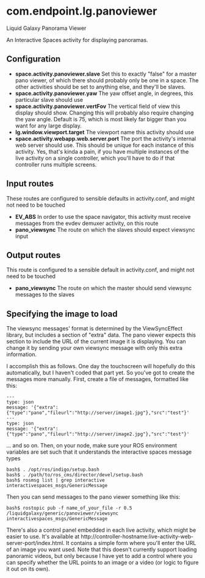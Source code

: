 # com.endpoint.lg.panoviewer
Liquid Galaxy Panorama Viewer

An Interactive Spaces activity for displaying panoramas.

## Configuration

* **space.activity.panoviewer.slave** Set this to exactly "false" for a master pano viewer, of which there should probably only be one in a space. The other activities should be set to anything else, and they'll be slaves.
* **space.activity.panoviewer.yaw** The yaw offset angle, in degrees, this particular slave should use
* **space.activity.panoviewer.vertFov** The vertical field of view this display should show. Changing this will probably also require changing the yaw angle. Default is 75, which is most likely far bigger than you want for any large display.
* **lg.window.viewport.target** The viewport name this activity should use
* **space.activity.webapp.web.server.port** The port the activity's internal web server should use. This should be unique for each instance of this activity. Yes, that's kinda a pain, if you have multiple instances of the live activity on a single controller, which you'll have to do if that controller runs multiple screens.

## Input routes

These routes are configured to sensible defaults in activity.conf, and might not need to be touched

* **EV_ABS** In order to use the space navigator, this activity must receive messages from the evdev demuxer activity, on this route
* **pano_viewsync** The route on which the slaves should expect viewsync input

## Output routes

This route is configured to a sensible default in activity.conf, and might not need to be touched

* **pano_viewsync** The route on which the master should send viewsync messages to the slaves

## Specifying the image to load

The viewsync messages' format is determined by the ViewSyncEffect library, but includes a section of "extra" data. The pano viewer expects this section to include the URL of the current image it is displaying. You can change it by sending your own viewsync message with only this extra information.

I accomplish this as follows. One day the touchscreen will hopefully do this automatically, but I haven't coded that part yet. So you've got to create the messages more manually. First, create a file of messages, formatted like this:

```
---
type: json
message: '{"extra":{"type":"pano","fileurl":"http://server/image1.jpg"},"src":"test"}'
---
type: json
message: '{"extra":{"type":"pano","fileurl":"http://server/image2.jpg"},"src":"test"}'
```

... and so on. Then, on your node, make sure your ROS environment variables are set such that it understands the interactive spaces message types

```
bash$ . /opt/ros/indigo/setup.bash
bash$ . /path/to/ros_cms/director/devel/setup.bash
bash$ rosmsg list | grep interactive
interactivespaces_msgs/GenericMessage
```

Then you can send messages to the pano viewer something like this:

```
bash$ rostopic pub -f name_of_your_file -r 0.5 /liquidgalaxy/generic/panoviewer/viewsync interactivespaces_msgs/GenericMessage
```

There's also a control panel embedded in each live activity, which might be easier to use. It's available at http://controller-hostname:live-activity-web-server-port/index.html. It contains a simple form where you'll enter the URL of an image you want used. Note that this doesn't currently support loading panoramic videos, but only because I have yet to add a control where you can specify whether the URL points to an image or a video (or logic to figure it out on its own).
